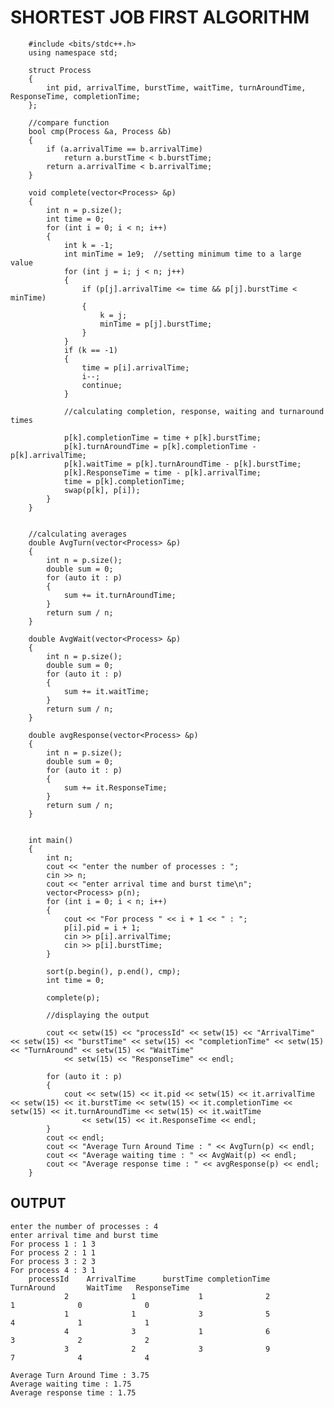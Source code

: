 # SHORTEST JOB FIRST ALGORITHM

        #include <bits/stdc++.h>
        using namespace std;

        struct Process
        {
            int pid, arrivalTime, burstTime, waitTime, turnAroundTime, ResponseTime, completionTime;
        };

        //compare function
        bool cmp(Process &a, Process &b)
        {
            if (a.arrivalTime == b.arrivalTime)
                return a.burstTime < b.burstTime;
            return a.arrivalTime < b.arrivalTime;
        }

        void complete(vector<Process> &p)
        {
            int n = p.size();
            int time = 0;
            for (int i = 0; i < n; i++)
            {
                int k = -1;
                int minTime = 1e9;  //setting minimum time to a large value
                for (int j = i; j < n; j++)
                {
                    if (p[j].arrivalTime <= time && p[j].burstTime < minTime)
                    {
                        k = j;
                        minTime = p[j].burstTime;
                    }
                }
                if (k == -1)
                {
                    time = p[i].arrivalTime;
                    i--;
                    continue;
                }

                //calculating completion, response, waiting and turnaround times

                p[k].completionTime = time + p[k].burstTime;
                p[k].turnAroundTime = p[k].completionTime - p[k].arrivalTime;
                p[k].waitTime = p[k].turnAroundTime - p[k].burstTime;
                p[k].ResponseTime = time - p[k].arrivalTime;
                time = p[k].completionTime;
                swap(p[k], p[i]);
            }
        }


        //calculating averages
        double AvgTurn(vector<Process> &p)
        {
            int n = p.size();
            double sum = 0;
            for (auto it : p)
            {
                sum += it.turnAroundTime;
            }
            return sum / n;
        }

        double AvgWait(vector<Process> &p)
        {
            int n = p.size();
            double sum = 0;
            for (auto it : p)
            {
                sum += it.waitTime;
            }
            return sum / n;
        }

        double avgResponse(vector<Process> &p)
        {
            int n = p.size();
            double sum = 0;
            for (auto it : p)
            {
                sum += it.ResponseTime;
            }
            return sum / n;
        }


        int main()
        {
            int n;
            cout << "enter the number of processes : ";
            cin >> n;
            cout << "enter arrival time and burst time\n";
            vector<Process> p(n);
            for (int i = 0; i < n; i++)
            {
                cout << "For process " << i + 1 << " : ";
                p[i].pid = i + 1;
                cin >> p[i].arrivalTime;
                cin >> p[i].burstTime;
            }

            sort(p.begin(), p.end(), cmp);
            int time = 0;

            complete(p);

            //displaying the output

            cout << setw(15) << "processId" << setw(15) << "ArrivalTime" << setw(15) << "burstTime" << setw(15) << "completionTime" << setw(15) << "TurnAround" << setw(15) << "WaitTime"
                << setw(15) << "ResponseTime" << endl;

            for (auto it : p)
            {
                cout << setw(15) << it.pid << setw(15) << it.arrivalTime << setw(15) << it.burstTime << setw(15) << it.completionTime << setw(15) << it.turnAroundTime << setw(15) << it.waitTime
                    << setw(15) << it.ResponseTime << endl;
            }
            cout << endl;
            cout << "Average Turn Around Time : " << AvgTurn(p) << endl;
            cout << "Average waiting time : " << AvgWait(p) << endl;
            cout << "Average response time : " << avgResponse(p) << endl;
        }

## OUTPUT

    enter the number of processes : 4
    enter arrival time and burst time
    For process 1 : 1 3
    For process 2 : 1 1
    For process 3 : 2 3
    For process 4 : 3 1
        processId    ArrivalTime      burstTime completionTime     TurnAround       WaitTime   ResponseTime
                2              1              1              2              1              0              0
                1              1              3              5              4              1              1
                4              3              1              6              3              2              2
                3              2              3              9              7              4              4

    Average Turn Around Time : 3.75
    Average waiting time : 1.75
    Average response time : 1.75
